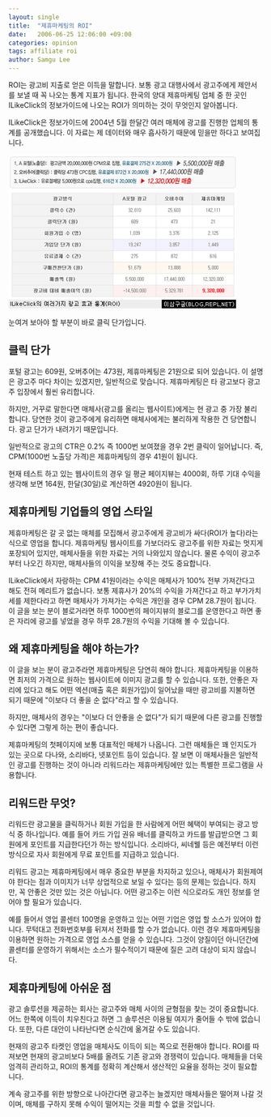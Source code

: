 ```yaml
---
layout: single
title:  "제휴마케팅의 ROI"
date:   2006-06-25 12:06:00 +09:00
categories: opinion
tags: affiliate roi
author: Samgu Lee
---
```

ROI는 광고비 지출로 얻은 이득을 말합니다. 보통 광고 대행사에서 광고주에게 제안서를 보낼 때 꼭 나오는 통계 지표가 됩니다. 한국의 양대 제휴마케팅 업체 중 한 곳인 ILikeClick의 정보가이드에 나오는 ROI가 의미하는 것이 무엇인지 알아봅니다.

ILikeClick은 정보가이드에 2004년 5월 한달간 여러 매체에 광고를 진행한 업체의 통계를 공개했습니다. 이 자료는 제 데이터와 매우 흡사하기 때문에 믿을만 하다고 보여집니다.

![I like click ROI](/assets/ilikeclick-roi-722672.png)

눈여겨 보아야 할 부분이 바로 클릭 단가입니다.

## 클릭 단가

포털 광고는 609원, 오버추어는 473원, 제휴마케팅은 21원으로 되어 있습니다. 이 설명은 광고주 마다 차이는 있겠지만, 일반적으로 맞습니다. 제휴마케팅은 타 광고보다 광고주 입장에서 훨씬 유리합니다.

하지만, 거꾸로 말한다면 매체사(광고를 올리는 웹사이트)에게는 현 광고 중 가장 불리합니다. 당연한 것이 광고주에게 유리하면 매체사에게는 불리하게 작용한 건 당연합니다. 광고 단가가 내려가기 때문입니다.

일반적으로 광고의 CTR은 0.2% 즉 1000번 보여졌을 경우 2번 클릭이 일어납니다. 즉, CPM(1000번 노출당 가격)은 제휴마케팅의 경우 41원이 됩니다.

현재 테스트 하고 있는 웹사이트의 경우 일 평균 페이지뷰는 4000회, 하루 기대 수익을 생각해 보면 164원, 한달(30일)로 계산하면 4920원이 됩니다.

## 제휴마케팅 기업들의 영업 스타일

제휴마케팅은 갈 곳 없는 매체를 모집해서 광고주에게 광고비가 싸다(ROI가 높다)라는 식으로 영업을 합니다. 제휴마케팅 웹사이트를 가보더라도 광고주를 위한 자료는 멋지게 포장되어 있지만, 매체사들을 위한 자료는 거의 나와있지 않습니다. 물론 수익이 광고주부터 나오긴 하지만, 매체사들의 이익을 보장해 주는 것도 중요합니다.

ILikeClick에서 자랑하는 CPM 41원이라는 수익은 매체사가 100% 전부 가져간다고 해도 전혀 메리트가 없습니다. 보통 제휴사가 20%의 수익을 가져간다고 하고 부가가치세를 제한다라고 하면 매체사가 가져가는 수익은 개인을 경우 CPM 28.7원이 됩니다. 이 글을 보는 분이 블로거라면 하루 1000번의 페이지뷰의 블로그를 운영한다고 하면 좋은 자리에 광고를 넣었을 경우 하루 28.7원의 수익을 기대해 볼 수 있습니다.

## 왜 제휴마케팅을 해야 하는가?

이 글을 보는 분이 광고주라면 제휴마케팅은 당연히 해야 합니다. 제휴마케팅을 이용하면 최저의 가격으로 원하는 웹사이트에 이미지 광고를 할 수 있습니다. 또한, 안좋은 자리에 있다고 해도 어떤 엑션(매출 혹은 회원가입)이 일어났을 때만 광고비를 지불하면 되기 때문에 "이보다 더 좋을 순 없다"라고 할 수 있습니다.

하지만, 매체사의 경우는 "이보다 더 안좋을 순 없다"가 되기 때문에 다른 광고를 진행할 수 있다면 그렇게 하는 편이 좋습니다.

제휴마케팅의 첫페이지에 보통 대표적인 매체가 나옵니다. 그런 매체들은 꽤 인지도가 있는 곳으로 다나와, 소리바다, 넷포인트 등이 있습니다. 잘 보면 이 매체사들은 일반적인 광고를 진행하는 것이 아니라 리워드라는 제휴마케팅에만 있는 특별한 프로그램을 사용합니다.

## 리워드란 무엇?

리워드란 광고물을 클릭하거나 회원 가입을 한 사람에게 어떤 혜택이 부여되는 광고 방식 중 하나입니다. 예를 들어 카드 가입 권유 배너를 클릭하고 카드를 발급받으면 그 회원에게 포인트를 지급한다던가 하는 방식입니다. 소리바다, 씨네웰 등은 예전부터 이런 방식으로 자사 회원에게 무료 포인트를 지급하고 있습니다.

리워드 광고는 제휴마케팅에서 매우 중요한 부분을 차지하고 있으나, 매체사가 회원제여야 한다는 점과 이미지가 너무 상업적으로 보일 수 있다는 등의 문제는 있습니다. 하지만, 꼭 안좋은 것만 있는 것은 아닙니다. 어떤 광고주는 이런 식으로라도 개인 정보를 얻어야 할 필요가 있습니다.

예를 들어서 영업 콜센터 100명을 운영하고 있는 어떤 기업은 영업 할 소스가 있어야 합니다. 무턱대고 전화번호부를 뒤져서 전화를 할 수가 없습니다. 이런 경우 제휴마케팅을 이용하면 원하는 가격으로 영업 소스를 얻을 수 있습니다. 그것이 양질이던 아니던간에 콜센터를 운영하기 위해서는 소스가 필수적이기 때문에 질은 고려 대상이 되지 않습니다.

## 제휴마케팅에 아쉬운 점

광고 솔루션을 제공하는 회사는 광고주와 매체 사이의 균형점을 찾는 것이 중요합니다. 어느 한쪽에 이득이 치우친다고 하면 그 솔루션은 이용될 여지가 줄어들 수 밖에 없습니다. 또한, 다른 대안이 나타난다면 순식간에 옮겨갈 수도 있습니다.

현재의 광고주 타켓인 영업을 매체사도 이득이 되는 쪽으로 전환해야 합니다. ROI를 따져보면 현재의 광고비보다 5배를 올려도 기존 광고와 경쟁력이 있습니다. 매체들을 더욱 엄격히 관리하고, ROI의 통계를 정확히 계산해서 생산적인 요율을 정하는 것이 필요합니다.

계속 광고주를 위한 방향으로 나아간다면 광고주는 늘겠지만 매체사들은 떨어져 나갈 것이며, 매체를 구하지 못해 수익이 떨어지는 것을 피할 수 없을 것입니다.
